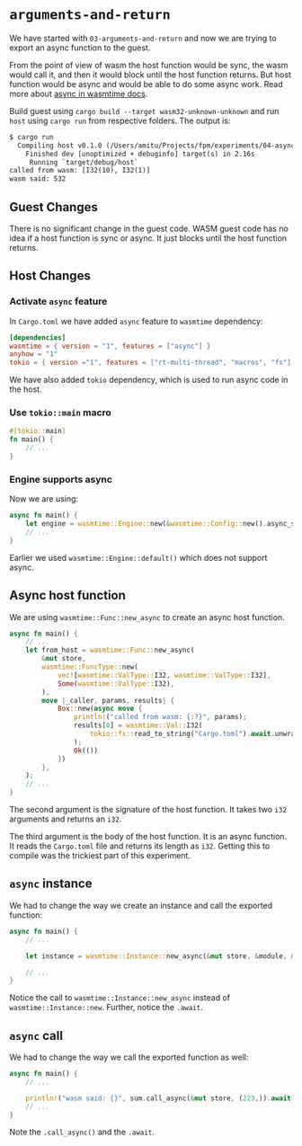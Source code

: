 # `arguments-and-return`

We have started with `03-arguments-and-return` and now we are trying to export an async function to the guest. 

From the point of view of wasm the host function would be sync, the wasm would call it, and then it would block until the 
host function returns. But host function would be async and would be able to do some async work. Read more about [async
in wasmtime docs](https://docs.wasmtime.dev/api/wasmtime/struct.Config.html#asynchronous-wasm).

Build guest using `cargo build --target wasm32-unknown-unknown` and run `host` using `cargo run` from respective 
folders. The output is:

```txt
$ cargo run
  Compiling host v0.1.0 (/Users/amitu/Projects/fpm/experiments/04-async/host)
    Finished dev [unoptimized + debuginfo] target(s) in 2.16s
     Running `target/debug/host`
called from wasm: [I32(10), I32(1)]
wasm said: 532
```

## Guest Changes

There is no significant change in the guest code. WASM guest code has no idea if a host function is sync or async. 
It just blocks until the host function returns.

## Host Changes

### Activate `async` feature

In `Cargo.toml` we have added `async` feature to `wasmtime` dependency:

```toml
[dependencies]
wasmtime = { version = "1", features = ["async"] }
anyhow = "1"
tokio = { version ="1", features = ["rt-multi-thread", "macros", "fs"] }
```

We have also added `tokio` dependency, which is used to run async code in the host.

### Use `tokio::main` macro

```rust
#[tokio::main]
fn main() {
    // ...
}
```

### Engine supports async

Now we are using:

```rust
async fn main() {
    let engine = wasmtime::Engine::new(&wasmtime::Config::new().async_support(true))?;
    // ...
}
```  

Earlier we used `wasmtime::Engine::default()` which does not support async.

## Async host function

We are using `wasmtime::Func::new_async` to create an async host function. 

```rust
async fn main() {
    // ...
    let from_host = wasmtime::Func::new_async(
        &mut store,
        wasmtime::FuncType::new(
            vec![wasmtime::ValType::I32, wasmtime::ValType::I32],
            Some(wasmtime::ValType::I32),
        ),
        move |_caller, params, results| {
            Box::new(async move {
                println!("called from wasm: {:?}", params);
                results[0] = wasmtime::Val::I32(
                    tokio::fs::read_to_string("Cargo.toml").await.unwrap().len() as i32,
                );
                Ok(())
            })
        },
    );
    // ...
}
```

The second argument is the signature of the host function. It takes two `i32` arguments and returns an `i32`.

The third argument is the body of the host function. It is an async function. It reads the `Cargo.toml` file and
returns its length as `i32`. Getting this to compile was the trickiest part of this experiment.

## `async` instance

We had to change the way we create an instance and call the exported function:

```rust
async fn main() {
    // ...

    let instance = wasmtime::Instance::new_async(&mut store, &module, &[from_host.into()]).await?;

    // ...
}
```

Notice the call to `wasmtime::Instance::new_async` instead of `wasmtime::Instance::new`. Further, notice the `.await`.

## `async` call

We had to change the way we call the exported function as well:

```rust
async fn main() {
    // ...

    println!("wasm said: {}", sum.call_async(&mut store, (223,)).await?);
    // ...
}
```

Note the `.call_async()` and the `.await`.